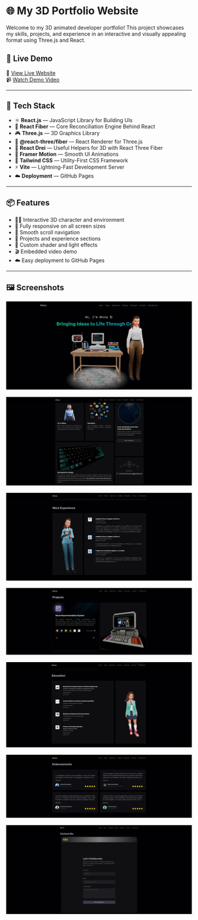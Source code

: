 # 🌐 My 3D Portfolio Website

Welcome to my 3D animated developer portfolio! This project showcases my skills, projects, and experience in an interactive and visually appealing format using Three.js and React.

## 🚀 Live Demo

🔗 [View Live Website](https://shinyZu.github.io/shinyisurandi-dev/)  <br>
📹 [Watch Demo Video](https://drive.google.com/file/d/1KtisI3UgYpq6__eHj6dQg-Co0YB_ndiQ/view?usp=sharing)

---

## 🔧 Tech Stack

- ⚛️ **React.js** — JavaScript Library for Building UIs
- 🧠 **React Fiber** — Core Reconciliation Engine Behind React
- 🎮 **Three.js** — 3D Graphics Library
- 🧵 **@react-three/fiber** — React Renderer for Three.js
- 🧩 **React Drei** — Useful Helpers for 3D with React Three Fiber
- 🎥 **Framer Motion** — Smooth UI Animations
- 💅 **Tailwind CSS** — Utility-First CSS Framework
- ⚡ **Vite** — Lightning-Fast Development Server
- ☁️ **Deployment** — GitHub Pages

---

## 📦 Features

- 🧑‍💻 Interactive 3D character and environment
- 📱 Fully responsive on all screen sizes
- 🧭 Smooth scroll navigation
- 💼 Projects and experience sections
- 🎨 Custom shader and light effects
- 🎬 Embedded video demo
- ☁️ Easy deployment to GitHub Pages

---

## 🖼️ Screenshots


<img src = "./public/assets/screenshots/1.png" alt = "sample"> <br><br>
<img src = "./public/assets/screenshots/2.png" alt = "sample"> <br><br>
<img src = "./public/assets/screenshots/3.png" alt = "sample"> <br><br>
<img src = "./public/assets/screenshots/4.png" alt = "sample"> <br><br>
<img src = "./public/assets/screenshots/5.png" alt = "sample"> <br><br>
<img src = "./public/assets/screenshots/6.png" alt = "sample"> <br><br>
<img src = "./public/assets/screenshots/7.png" alt = "sample"> <br><br>